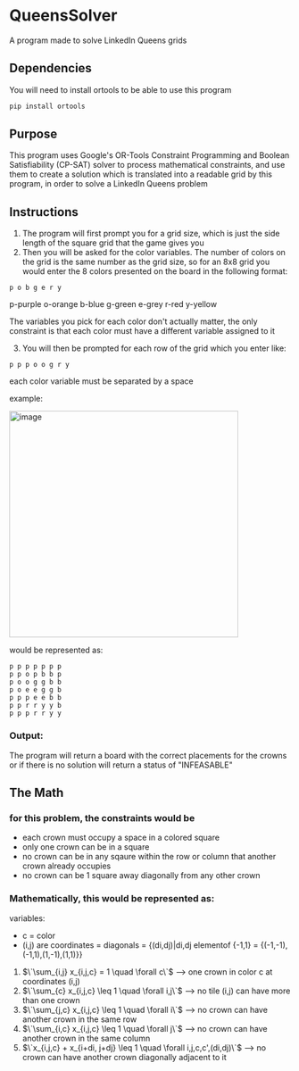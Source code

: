 # QueensSolver
A program made to solve LinkedIn Queens grids

## Dependencies
You will need to install ortools to be able to use this program
```powershell
pip install ortools
```

## Purpose
This program uses Google's OR-Tools Constraint Programming and Boolean Satisfiability (CP-SAT) solver to process mathematical constraints, and use them to create a solution which is translated into a readable grid by this program, in order to solve a LinkedIn Queens problem

## Instructions

1) The program will first prompt you for a grid size, which is just the side length of the square grid that the game gives you
2) Then you will be asked for the color variables. The number of colors on the grid is the same number as the grid size, so for an 8x8 grid you would enter the 8 colors presented on the board in the following format:
```
p o b g e r y
```
p-purple
o-orange
b-blue
g-green
e-grey
r-red
y-yellow

The variables you pick for each color don't actually matter, the only constraint is that each color must have a different variable assigned to it

3) You will then be prompted for each row of the grid which you enter like:
```
p p p o o g r y
```
each color variable must be separated by a space

example:


<img width="410" height="406" alt="image" src="https://github.com/user-attachments/assets/7d494f9d-4da3-4a0e-b258-6e52ecda85ba" />




would be represented as:
```
p p p p p p p
p p o p b b p
p o o g g b b
p o e e g g b
p p p e e b b
p p r r y y b
p p p r r y y
```

### Output:
The program will return a board with the correct placements for the crowns or if there is no solution will return a status of "INFEASABLE"

## The Math
### for this problem, the constraints would be
- each crown must occupy a space in a colored square
- only one crown can be in a square
- no crown can be in any sqaure within the row or column that another crown already occupies
- no crown can be 1 square away diagonally from any other crown

### Mathematically, this would be represented as:
variables:
- c = color
- (i,j) are coordinates
= diagonals = {(di,dj)|di,dj elementof {-1,1} = {(-1,-1),(-1,1),(1,-1),(1,1)}}

1) $\`\sum_{i,j} x_{i,j,c} = 1 \quad \forall c\`$ --> one crown in color c at coordinates (i,j)
2) $\`\sum_{c} x_{i,j,c} \leq 1 \quad \forall i,j\`$ --> no tile (i,j) can have more than one crown
3) $\`\sum_{j,c} x_{i,j,c} \leq 1 \quad \forall i\`$ --> no crown can have another crown in the same row
4) $\`\sum_{i,c} x_{i,j,c} \leq 1 \quad \forall j\`$ --> no crown can have another crown in the same column
5) $\`x_{i,j,c} + x_{i+di, j+dj} \leq 1 \quad \forall i,j,c,c',(di,dj)\`$ --> no crown can have another crown diagonally adjacent to it
